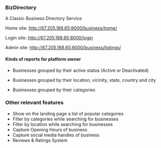 ### BizDirectory
A Classic Business Directory Service

Home site: http://67.205.188.65:8000/business/home/

Login site: http://67.205.188.65:8000/login

Admin site: http://67.205.188.65:8000/business/listings/


#### Kinds of reports for platform owner
- Businesses grouped by their active status (Active or Deactivated)

- Businesses grouped by their location, vicinity, state, country and city

- Businesses grouped by their categories


### Other relevant features
- Show on the landing page a list of popular categories
- Filter by categories while searching for businesses
- Filter by location while searching for businesses
- Capture Opening Hours of business
- Capture social media handles of business
- Reviews & Ratings System